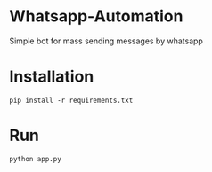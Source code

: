 # Whatsapp-Automation
 Simple bot for mass sending messages by whatsapp
 
# Installation
``` 
pip install -r requirements.txt
```

# Run
```
python app.py
```
